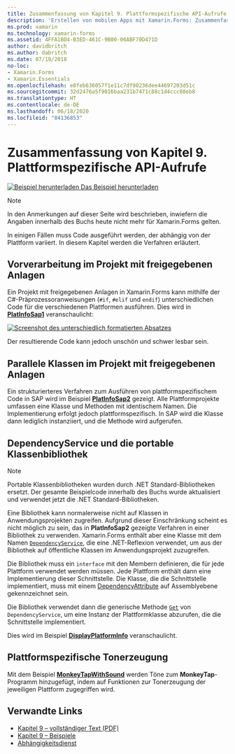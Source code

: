 ```yaml
---
title: Zusammenfassung von Kapitel 9. Plattformspezifische API-Aufrufe
description: 'Erstellen von mobilen Apps mit Xamarin.Forms: Zusammenfassung von Kapitel 9. Plattformspezifische API-Aufrufe'
ms.prod: xamarin
ms.technology: xamarin-forms
ms.assetid: 4FFA1BD4-B3ED-461C-9B00-06ABF70D471D
author: davidbritch
ms.author: dabritch
ms.date: 07/19/2018
no-loc:
- Xamarin.Forms
- Xamarin.Essentials
ms.openlocfilehash: e8feb636057f1e11c7df90236dee44697203d51c
ms.sourcegitcommit: 32d2476a5f9016baa231b7471c88c1d4ccc08eb8
ms.translationtype: HT
ms.contentlocale: de-DE
ms.lasthandoff: 06/18/2020
ms.locfileid: "84136853"
---
```

# <a name="summary-of-chapter-9-platform-specific-api-calls"></a>Zusammenfassung von Kapitel 9. Plattformspezifische API-Aufrufe

[![Beispiel herunterladen](~/media/shared/download.png) Das Beispiel herunterladen](https://github.com/xamarin/xamarin-forms-book-samples/tree/master/Chapter09)

> [!NOTE] 
> In den Anmerkungen auf dieser Seite wird beschrieben, inwiefern die Angaben innerhalb des Buchs heute nicht mehr für Xamarin.Forms gelten.

In einigen Fällen muss Code ausgeführt werden, der abhängig von der Plattform variiert. In diesem Kapitel werden die Verfahren erläutert.

## <a name="preprocessing-in-the-shared-asset-project"></a>Vorverarbeitung im Projekt mit freigegebenen Anlagen

Ein Projekt mit freigegebenen Anlagen in Xamarin.Forms kann mithilfe der C#-Präprozessoranweisungen (`#if`, `#elif` und `endif`) unterschiedlichen Code für die verschiedenen Plattformen ausführen. Dies wird in [**PlatInfoSap1**](https://github.com/xamarin/xamarin-forms-book-samples/tree/master/Chapter09/PlatInfoSap1) veranschaulicht:

[![Screenshot des unterschiedlich formatierten Absatzes](images/ch09fg01-small.png "Gerätemodell und Betriebssystem")](images/ch09fg01-large.png#lightbox "Gerätemodell und Betriebssystem")

Der resultierende Code kann jedoch unschön und schwer lesbar sein.

## <a name="parallel-classes-in-the-shared-asset-project"></a>Parallele Klassen im Projekt mit freigegebenen Anlagen

Ein strukturierteres Verfahren zum Ausführen von plattformspezifischem Code in SAP wird im Beispiel [**PlatInfoSap2**](https://github.com/xamarin/xamarin-forms-book-samples/tree/master/Chapter09/PlatInfoSap2) gezeigt. Alle Plattformprojekte umfassen eine Klasse und Methoden mit identischem Namen. Die Implementierung erfolgt jedoch plattformspezifisch. In SAP wird die Klasse dann lediglich instanziiert, und die Methode wird aufgerufen.

## <a name="dependencyservice-and-the-portable-class-library"></a>DependencyService und die portable Klassenbibliothek

> [!NOTE] 
> Portable Klassenbibliotheken wurden durch .NET Standard-Bibliotheken ersetzt. Der gesamte Beispielcode innerhalb des Buchs wurde aktualisiert und verwendet jetzt die .NET Standard-Bibliotheken.

Eine Bibliothek kann normalerweise nicht auf Klassen in Anwendungsprojekten zugreifen. Aufgrund dieser Einschränkung scheint es nicht möglich zu sein, das in **PlatInfoSap2** gezeigte Verfahren in einer Bibliothek zu verwenden. Xamarin.Forms enthält aber eine Klasse mit dem Namen [`DependencyService`](xref:Xamarin.Forms.DependencyService), die eine .NET-Reflexion verwendet, um aus der Bibliothek auf öffentliche Klassen im Anwendungsprojekt zuzugreifen.

Die Bibliothek muss ein `interface` mit den Membern definieren, die für jede Plattform verwendet werden müssen. Jede Plattform enthält dann eine Implementierung dieser Schnittstelle. Die Klasse, die die Schnittstelle implementiert, muss mit einem [DependencyAttribute](xref:Xamarin.Forms.DependencyAttribute) auf Assemblyebene gekennzeichnet sein.

Die Bibliothek verwendet dann die generische Methode [`Get`](xref:Xamarin.Forms.DependencyService.Get*) von `DependencyService`, um eine Instanz der Plattformklasse abzurufen, die die Schnittstelle implementiert.

Dies wird im Beispiel [**DisplayPlatformInfo**](https://github.com/xamarin/xamarin-forms-book-samples/tree/master/Chapter09/DisplayPlatformInfo) veranschaulicht.

## <a name="platform-specific-sound-generation"></a>Plattformspezifische Tonerzeugung

Mit dem Beispiel [**MonkeyTapWithSound**](https://github.com/xamarin/xamarin-forms-book-samples/tree/master/Chapter09/MonkeyTapWithSound) werden Töne zum **MonkeyTap**-Programm hinzugefügt, indem auf Funktionen zur Tonerzeugung der jeweiligen Plattform zugegriffen wird.

## <a name="related-links"></a>Verwandte Links

- [Kapitel 9 – vollständiger Text (PDF)](https://download.xamarin.com/developer/xamarin-forms-book/XamarinFormsBook-Ch09-Apr2016.pdf)
- [Kapitel 9 – Beispiele](https://github.com/xamarin/xamarin-forms-book-samples/tree/master/Chapter09)
- [Abhängigkeitsdienst](~/xamarin-forms/app-fundamentals/dependency-service/index.md)
